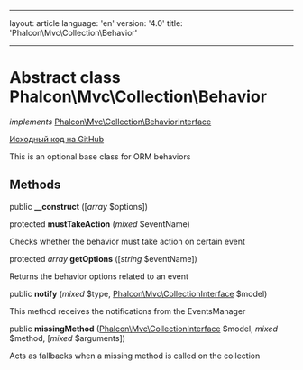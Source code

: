 * * *

layout: article language: 'en' version: '4.0' title: 'Phalcon\Mvc\Collection\Behavior'

* * *

# Abstract class **Phalcon\Mvc\Collection\Behavior**

*implements* [Phalcon\Mvc\Collection\BehaviorInterface](/4.0/en/api/Phalcon_Mvc_Collection_BehaviorInterface)

<a href="https://github.com/phalcon/cphalcon/tree/v4.0.0/phalcon/mvc/collection/behavior.zep" class="btn btn-default btn-sm">Исходный код на GitHub</a>

This is an optional base class for ORM behaviors

## Methods

public **__construct** ([*array* $options])

protected **mustTakeAction** (*mixed* $eventName)

Checks whether the behavior must take action on certain event

protected *array* **getOptions** ([*string* $eventName])

Returns the behavior options related to an event

public **notify** (*mixed* $type, [Phalcon\Mvc\CollectionInterface](/4.0/en/api/Phalcon_Mvc_CollectionInterface) $model)

This method receives the notifications from the EventsManager

public **missingMethod** ([Phalcon\Mvc\CollectionInterface](/4.0/en/api/Phalcon_Mvc_CollectionInterface) $model, *mixed* $method, [*mixed* $arguments])

Acts as fallbacks when a missing method is called on the collection